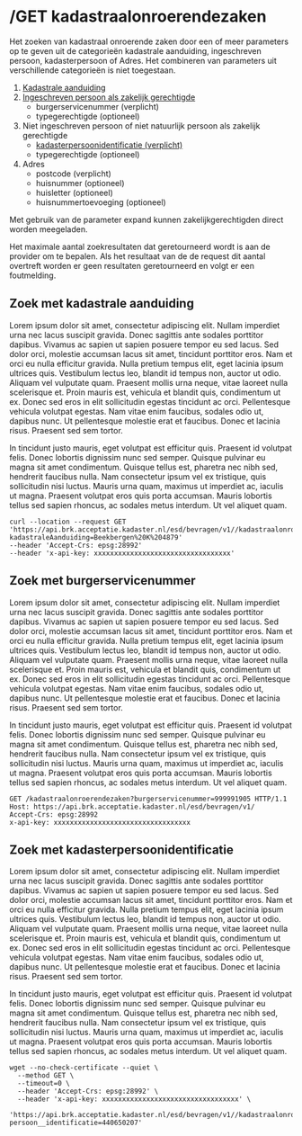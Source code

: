 # /GET kadastraalonroerendezaken

Het zoeken van kadastraal onroerende zaken door een of meer parameters op te geven uit de categorieën kadastrale aanduiding, ingeschreven persoon, kadasterpersoon of Adres. Het combineren van parameters uit verschillende categorieën is niet toegestaan.

1. [Kadastrale aanduiding](#zoek-met-kadastrale-aanduiding)
2. [Ingeschreven persoon als zakelijk gerechtigde](#zoek-met-burgerservicenummer)
   - burgerservicenummer (verplicht)
   - typegerechtigde (optioneel)
3. Niet ingeschreven persoon of niet natuurlijk persoon als zakelijk gerechtigde
   - [kadasterpersoonidentificatie (verplicht)](#zoek-met-kadasterpersoonidentificatie)
   - typegerechtigde (optioneel)
4. Adres
   - postcode (verplicht)
   - huisnummer (optioneel)
   - huisletter (optioneel)
   - huisnummertoevoeging (optioneel)

Met gebruik van de parameter expand kunnen zakelijkgerechtigden direct worden meegeladen.

Het maximale aantal zoekresultaten dat geretourneerd wordt is aan de provider om te bepalen. Als het resultaat van de de request dit aantal overtreft worden er geen resultaten geretourneerd en volgt er een foutmelding.

## Zoek met kadastrale aanduiding

Lorem ipsum dolor sit amet, consectetur adipiscing elit. Nullam imperdiet urna nec lacus suscipit gravida. Donec sagittis ante sodales porttitor dapibus. Vivamus ac sapien ut sapien posuere tempor eu sed lacus. Sed dolor orci, molestie accumsan lacus sit amet, tincidunt porttitor eros. Nam et orci eu nulla efficitur gravida. Nulla pretium tempus elit, eget lacinia ipsum ultrices quis. Vestibulum lectus leo, blandit id tempus non, auctor ut odio. Aliquam vel vulputate quam. Praesent mollis urna neque, vitae laoreet nulla scelerisque et. Proin mauris est, vehicula et blandit quis, condimentum ut ex. Donec sed eros in elit sollicitudin egestas tincidunt ac orci. Pellentesque vehicula volutpat egestas. Nam vitae enim faucibus, sodales odio ut, dapibus nunc. Ut pellentesque molestie erat et faucibus. Donec et lacinia risus. Praesent sed sem tortor.

In tincidunt justo mauris, eget volutpat est efficitur quis. Praesent id volutpat felis. Donec lobortis dignissim nunc sed semper. Quisque pulvinar eu magna sit amet condimentum. Quisque tellus est, pharetra nec nibh sed, hendrerit faucibus nulla. Nam consectetur ipsum vel ex tristique, quis sollicitudin nisi luctus. Mauris urna quam, maximus ut imperdiet ac, iaculis ut magna. Praesent volutpat eros quis porta accumsan. Mauris lobortis tellus sed sapien rhoncus, ac sodales metus interdum. Ut vel aliquet quam.

``` curl
curl --location --request GET 'https://api.brk.acceptatie.kadaster.nl/esd/bevragen/v1//kadastraalonroerendezaken?kadastraleAanduiding=Beekbergen%20K%204879'
--header 'Accept-Crs: epsg:28992'
--header 'x-api-key: xxxxxxxxxxxxxxxxxxxxxxxxxxxxxxxxxx'
```

## Zoek met burgerservicenummer

Lorem ipsum dolor sit amet, consectetur adipiscing elit. Nullam imperdiet urna nec lacus suscipit gravida. Donec sagittis ante sodales porttitor dapibus. Vivamus ac sapien ut sapien posuere tempor eu sed lacus. Sed dolor orci, molestie accumsan lacus sit amet, tincidunt porttitor eros. Nam et orci eu nulla efficitur gravida. Nulla pretium tempus elit, eget lacinia ipsum ultrices quis. Vestibulum lectus leo, blandit id tempus non, auctor ut odio. Aliquam vel vulputate quam. Praesent mollis urna neque, vitae laoreet nulla scelerisque et. Proin mauris est, vehicula et blandit quis, condimentum ut ex. Donec sed eros in elit sollicitudin egestas tincidunt ac orci. Pellentesque vehicula volutpat egestas. Nam vitae enim faucibus, sodales odio ut, dapibus nunc. Ut pellentesque molestie erat et faucibus. Donec et lacinia risus. Praesent sed sem tortor.

In tincidunt justo mauris, eget volutpat est efficitur quis. Praesent id volutpat felis. Donec lobortis dignissim nunc sed semper. Quisque pulvinar eu magna sit amet condimentum. Quisque tellus est, pharetra nec nibh sed, hendrerit faucibus nulla. Nam consectetur ipsum vel ex tristique, quis sollicitudin nisi luctus. Mauris urna quam, maximus ut imperdiet ac, iaculis ut magna. Praesent volutpat eros quis porta accumsan. Mauris lobortis tellus sed sapien rhoncus, ac sodales metus interdum. Ut vel aliquet quam. 

``` http
GET /kadastraalonroerendezaken?burgerservicenummer=999991905 HTTP/1.1
Host: https://api.brk.acceptatie.kadaster.nl/esd/bevragen/v1/
Accept-Crs: epsg:28992
x-api-key: xxxxxxxxxxxxxxxxxxxxxxxxxxxxxxxxxx
```

## Zoek met kadasterpersoonidentificatie

Lorem ipsum dolor sit amet, consectetur adipiscing elit. Nullam imperdiet urna nec lacus suscipit gravida. Donec sagittis ante sodales porttitor dapibus. Vivamus ac sapien ut sapien posuere tempor eu sed lacus. Sed dolor orci, molestie accumsan lacus sit amet, tincidunt porttitor eros. Nam et orci eu nulla efficitur gravida. Nulla pretium tempus elit, eget lacinia ipsum ultrices quis. Vestibulum lectus leo, blandit id tempus non, auctor ut odio. Aliquam vel vulputate quam. Praesent mollis urna neque, vitae laoreet nulla scelerisque et. Proin mauris est, vehicula et blandit quis, condimentum ut ex. Donec sed eros in elit sollicitudin egestas tincidunt ac orci. Pellentesque vehicula volutpat egestas. Nam vitae enim faucibus, sodales odio ut, dapibus nunc. Ut pellentesque molestie erat et faucibus. Donec et lacinia risus. Praesent sed sem tortor.

In tincidunt justo mauris, eget volutpat est efficitur quis. Praesent id volutpat felis. Donec lobortis dignissim nunc sed semper. Quisque pulvinar eu magna sit amet condimentum. Quisque tellus est, pharetra nec nibh sed, hendrerit faucibus nulla. Nam consectetur ipsum vel ex tristique, quis sollicitudin nisi luctus. Mauris urna quam, maximus ut imperdiet ac, iaculis ut magna. Praesent volutpat eros quis porta accumsan. Mauris lobortis tellus sed sapien rhoncus, ac sodales metus interdum. Ut vel aliquet quam. 

``` shell
wget --no-check-certificate --quiet \
  --method GET \
  --timeout=0 \
  --header 'Accept-Crs: epsg:28992' \
  --header 'x-api-key: xxxxxxxxxxxxxxxxxxxxxxxxxxxxxxxxxx' \
   'https://api.brk.acceptatie.kadaster.nl/esd/bevragen/v1//kadastraalonroerendezaken?persoon__identificatie=440650207'
```
